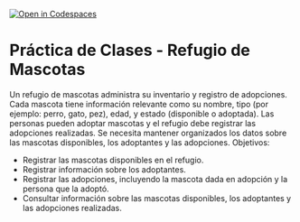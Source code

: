 [![Open in Codespaces](https://classroom.github.com/assets/launch-codespace-2972f46106e565e64193e422d61a12cf1da4916b45550586e14ef0a7c637dd04.svg)](https://classroom.github.com/open-in-codespaces?assignment_repo_id=20017135)
# Práctica de Clases - Refugio de Mascotas

Un refugio de mascotas administra su inventario y registro de adopciones. Cada mascota tiene información relevante como su nombre, tipo (por ejemplo: perro, gato, pez), edad, y estado (disponible o adoptada). Las personas pueden adoptar mascotas y el refugio debe registrar las adopciones realizadas. Se necesita mantener organizados los datos sobre las mascotas disponibles, los adoptantes y las adopciones.
Objetivos:
 - Registrar las mascotas disponibles en el refugio.
 - Registrar información sobre los adoptantes.
 - Registrar las adopciones, incluyendo la mascota dada en adopción y la persona que la adoptó.
 - Consultar información sobre las mascotas disponibles, los adoptantes y las adopciones realizadas.

